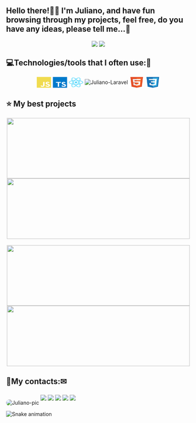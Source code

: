 ## Hello there!🐱‍🏍 I'm Juliano, and have fun browsing through my projects, feel free, do you have any ideas, please tell me...😬

<div align="center">
   <img height=165 align="center" src="https://github-readme-stats.vercel.app/api/top-langs/?username=julianofrodrigues&layout=compact&theme=tokyonight"/>
    <img height=165 align="center" src="https://github-readme-stats.vercel.app/api?username=julianofrodrigues&count_private=true&show_icons=true&theme=tokyonight"/>
  
</div>

## 💻Technologies/tools that I often use:💾

<p align="center">
  <img align="center" alt="Juliano-Js" height="30" width="40" src="https://raw.githubusercontent.com/devicons/devicon/master/icons/javascript/javascript-plain.svg">
  <img align="center" alt="Juliano-Ts" height="30" width="40" src="https://raw.githubusercontent.com/devicons/devicon/master/icons/typescript/typescript-plain.svg">
  <img align="center" alt="Juliano-React" height="30" width="40" src="https://raw.githubusercontent.com/devicons/devicon/master/icons/react/react-original.svg">
  <img align="center" alt="Juliano-Laravel" height="30" width="40" src="https://cdn.jsdelivr.net/gh/devicons/devicon/icons/laravel/laravel-plain-wordmark.svg">
  <img align="center" alt="Juliano-HTML" height="30" width="40" src="https://raw.githubusercontent.com/devicons/devicon/master/icons/html5/html5-original.svg">
  <img align="center" alt="Juliano-CSS" height="30" width="40" src="https://raw.githubusercontent.com/devicons/devicon/master/icons/css3/css3-original.svg">
</p>

## ⭐ My best projects

<div align="center">
  <a href="https://github.com/julianofrodrigues/plant-manager"> 
     <img height=165 width=500 align="center" src="https://github-readme-stats.vercel.app/api/pin/?username=julianofrodrigues&repo=plant-manager&layout=compact&theme=tokyonight"/>
  </a>
  
  <a href="https://github.com/julianofrodrigues/Proffy-NodeJs"> 
     <img height=165 width=500 align="center" src="https://github-readme-stats.vercel.app/api/pin/?username=julianofrodrigues&repo=Proffy-NodeJs&layout=compact&theme=tokyonight"/>
  </a>

  <br />
  <br />

  <a href="https://github.com/julianofrodrigues/Flappy-Bird-com-JS"> 
     <img height=165 width=500 align="center" src="https://github-readme-stats.vercel.app/api/pin/?username=julianofrodrigues&repo=Flappy-Bird-com-JS&layout=compact&theme=tokyonight"/>
  </a>
  
  <a href="https://github.com/julianofrodrigues/My-AluraFlix"> 
     <img height=165 width=500 align="center" src="https://github-readme-stats.vercel.app/api/pin/?username=julianofrodrigues&repo=My-AluraFlix&layout=compact&theme=tokyonight"/>
  </a>
</div>
  
  ## 📱My contacts:✉
  
 <div>
    <img align="center" alt="Juliano-pic" height="100" style="margin-top:20px; border-radius:50px;" src="https://i.imgur.com/CEoqRm8.png"> 
<a href = "mailto:julianof.rodrigues@hotmail.com"><img src="https://img.shields.io/badge/Microsoft_Outlook-0078D4?style=for-the-badge&logo=microsoft-outlook&logoColor=white" target="_blank"></a>
<a href = "mailto:julianoferreirarodrigues@gmail.com"><img src="https://img.shields.io/badge/-Gmail-%23333?style=for-the-badge&logo=gmail&logoColor=white" target="_blank"></a>
 <a href="https://www.linkedin.com/in/juliano-ferreira-41534b1a4/" target="_blank"><img src="https://img.shields.io/badge/-LinkedIn-%230077B5?style=for-the-badge&logo=linkedin&logoColor=white" target="_blank"></a>
 <a href = "https://www.facebook.com/juliano.ferreirarodrigues/"><img src="https://img.shields.io/badge/Messenger-00B2FF?style=for-the-badge&logo=messenger&logoColor=white" target="_blank"></a>
 <a href="https://www.instagram.com/julianof.rodrigues/" target="_blank"><img src="https://img.shields.io/badge/-Instagram-%23E4405F?style=for-the-badge&logo=instagram&logoColor=white" target="_blank"></a>
 </div>
 
 ![Snake animation](https://github.com/julianofrodrigues/julianofrodrigues/blob/output/github-contribution-grid-snake.svg)
  
 
